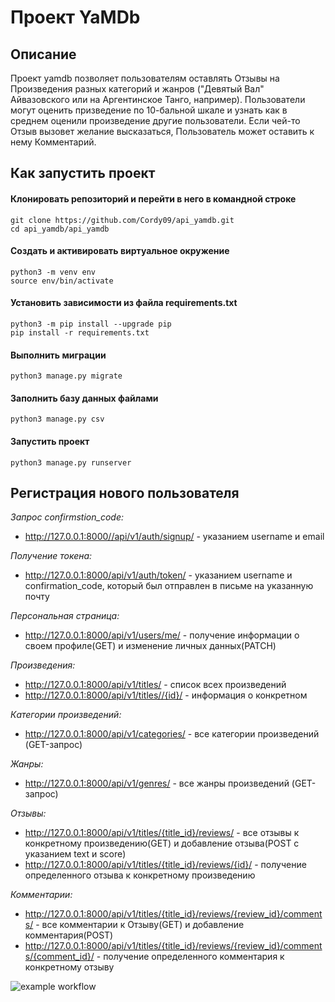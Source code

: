 # Проект YaMDb

## Описание

Проект yamdb позволяет пользователям оставлять Отзывы на Произведения разных категорий и жанров ("Девятый Вал" Айвазовского или на Аргентинское Танго, например). Пользователи могут оценить призведение по 10-бальной шкале и узнать как в среднем оценили произведение другие пользователи. Если чей-то Отзыв вызовет желание высказаться, Пользователь может оставить к нему Комментарий.


## Как запустить проект

#### Клонировать репозиторий и перейти в него в командной строке

```shell
git clone https://github.com/Cordy09/api_yamdb.git
cd api_yamdb/api_yamdb
```

#### Cоздать и активировать виртуальное окружение

```shell
python3 -m venv env
source env/bin/activate
```

#### Установить зависимости из файла requirements.txt

```shell
python3 -m pip install --upgrade pip
pip install -r requirements.txt
```

#### Выполнить миграции

```shell
python3 manage.py migrate
```

#### Заполнить базу данных файлами

```shell
python3 manage.py csv
```

#### Запустить проект

```shell
python3 manage.py runserver
```

## Регистрация нового пользователя

*Запрос confirmstion_code:*

* http://127.0.0.1:8000//api/v1/auth/signup/ - указанием username и email

*Получение токена:*

* http://127.0.0.1:8000/api/v1/auth/token/ - указанием username и confirmation_code, который был отправлен в письме на указанную почту

*Персональная страница:*

* http://127.0.0.1:8000/api/v1/users/me/ - получение информации о своем профиле(GET) и изменение личных данных(PATCH)

*Произведения:*

* http://127.0.0.1:8000/api/v1/titles/ - список всех произведений
* http://127.0.0.1:8000/api/v1/titles//{id}/ - информация о конкретном

*Категории произведений:*

* http://127.0.0.1:8000/api/v1/categories/ - все категории произведений (GET-запрос)

*Жанры:*

* http://127.0.0.1:8000/api/v1/genres/ - все жанры произведений (GET-запрос)

*Отзывы:*

* http://127.0.0.1:8000/api/v1/titles/{title_id}/reviews/ - все отзывы к конкретному произведению(GET) и добавление отзыва(POST с указанием  text и score)
* http://127.0.0.1:8000/api/v1/titles/{title_id}/reviews/{id}/ - получение определенного отзыва к конкретному произведению

*Комментарии:*

* http://127.0.0.1:8000/api/v1/titles/{title_id}/reviews/{review_id}/comments/ - все комментарии к Отзыву(GET) и добавление комментария(POST)
* http://127.0.0.1:8000/api/v1/titles/{title_id}/reviews/{review_id}/comments/{comment_id}/ - получение определенного комментария к конкретному отзыву

![example workflow](https://github.com/Cordy09/yamdb_final/actions/workflows/yamdb_workflow.yaml/badge.svg)